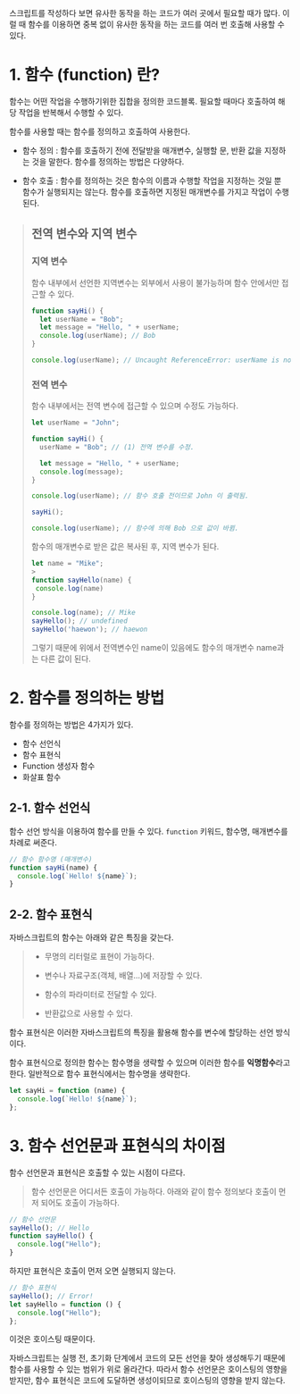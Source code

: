 스크립트를 작성하다 보면 유사한 동작을 하는 코드가 여러 곳에서 필요할 때가 많다.
이럴 때 함수를 이용하면 중복 없이 유사한 동작을 하는 코드를 여러 번 호출해 사용할 수 있다.

# 1. 함수 (function) 란?

함수는 어떤 작업을 수행하기위한 집합을 정의한 코드블록.
필요할 때마다 호출하여 해당 작업을 반복해서 수행할 수 있다.

함수를 사용할 때는 함수를 정의하고 호출하여 사용한다.

- 함수 정의 : 함수를 호출하기 전에 전달받을 매개변수, 실행할 문, 반환 값을 지정하는 것을 말한다. 함수를 정의하는 방법은 다양하다.

- 함수 호출 : 함수를 정의하는 것은 함수의 이름과 수행할 작업을 지정하는 것일 뿐 함수가 실행되지는 않는다. 함수를 호출하면 지정된 매개변수를 가지고 작업이 수행된다.

> ## 전역 변수와 지역 변수
>
> ### 지역 변수
>
> 함수 내부에서 선언한 지역변수는 외부에서 사용이 불가능하며 함수 안에서만 접근할 수 있다.
>
> ```js
> function sayHi() {
>   let userName = "Bob";
>   let message = "Hello, " + userName;
>   console.log(userName); // Bob
> }
>
> console.log(userName); // Uncaught ReferenceError: userName is not defined
> ```
>
> ### 전역 변수
>
> 함수 내부에서는 전역 변수에 접근할 수 있으며 수정도 가능하다.
>
> ```js
> let userName = "John";
>
> function sayHi() {
>   userName = "Bob"; // (1) 전역 변수를 수정.
>
>   let message = "Hello, " + userName;
>   console.log(message);
> }
>
> console.log(userName); // 함수 호출 전이므로 John 이 출력됨.
>
> sayHi();
>
> console.log(userName); // 함수에 의해 Bob 으로 값이 바뀜.
> ```
>
> 함수의 매개변수로 받은 값은 복사된 후, 지역 변수가 된다.
>
> ```js
> let name = "Mike";
> >
> function sayHello(name) {
>  console.log(name)
> }
>
> console.log(name); // Mike
> sayHello(); // undefined
> sayHello('haewon'); // haewon
> ```
>
> 그렇기 때문에 위에서 전역변수인 name이 있음에도 함수의 매개변수 name과는 다른 값이 된다.

# 2. 함수를 정의하는 방법

함수를 정의하는 방법은 4가지가 있다.

- 함수 선언식
- 함수 표현식
- Function 생성자 함수
- 화살표 함수

## 2-1. 함수 선언식

함수 선언 방식을 이용하여 함수를 만들 수 있다.
`function` 키워드, 함수명, 매개변수를 차례로 써준다.

```js
// 함수 함수명 (매개변수)
function sayHi(name) {
  console.log(`Hello! ${name}`);
}
```

## 2-2. 함수 표현식

자바스크립트의 함수는 아래와 같은 특징을 갖는다.

> - 무명의 리터럴로 표현이 가능하다.
>
> * 변수나 자료구조(객체, 배열...)에 저장할 수 있다.
>
> - 함수의 파라미터로 전달할 수 있다.
>
> * 반환값으로 사용할 수 있다.

함수 표현식은 이러한 자바스크립트의 특징을 활용해 함수를 변수에 할당하는 선언 방식이다.

함수 표현식으로 정의한 함수는 함수명을 생략할 수 있으며 이러한 함수를 **익명함수**라고 한다.
일반적으로 함수 표현식에서는 함수명을 생략한다.

```js
let sayHi = function (name) {
  console.log(`Hello! ${name}`);
};
```

# 3. 함수 선언문과 표현식의 차이점

함수 선언문과 표현식은 호출할 수 있는 시점이 다르다.

> 함수 선언문은 어디서든 호출이 가능하다.
> 아래와 같이 함수 정의보다 호출이 먼저 되어도 호출이 가능하다.

```js
// 함수 선언문
sayHello(); // Hello
function sayHello() {
  console.log("Hello");
}
```

하지만 표현식은 호출이 먼저 오면 실행되지 않는다.

```js
// 함수 표현식
sayHello(); // Error!
let sayHello = function () {
  console.log("Hello");
};
```

이것은 호이스팅 때문이다.

자바스크립트는 실행 전, 초기화 단계에서 코드의 모든 선언을 찾아 생성해두기 때문에 함수를 사용할 수 있는 범위가 위로 올라간다.
따라서 함수 선언문은 호이스팅의 영향을 받지만, 함수 표현식은 코드에 도달하면 생성이되므로 호이스팅의 영향을 받지 않는다.
